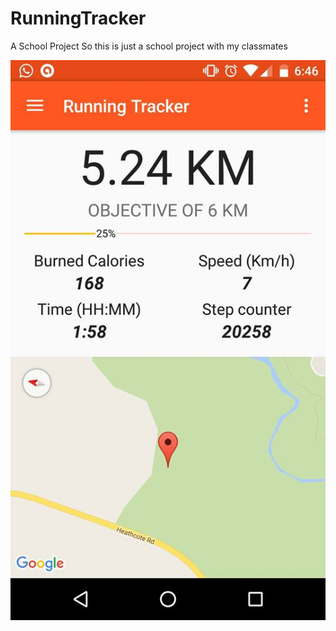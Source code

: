 # RunningTracker
A School Project
So this is just a school project with my classmates

![Ui image](art/UI.jpg)
